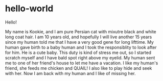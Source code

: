 # hello-world

Hello!

My name is Kookie, and I am pure Persian cat with mixutre black and white long coat hair.  I am 10 years old, and hopefully I will live another 15 years since my human told me that I have a very good gene for long lifttime.  My human gave birth to a baby human and I took the responsiblity to look after for him. He is a cute baby.  This duty is kind of stress me out, so I started scratch myself and I have bald spot right above my eyelid.  My human sent me to one of her friend's house to let me have a vacation.  I like my human's friend, she feeds me chicken and QUAIL! I also like to play hide and seek with her.  Now I am back with my human and I like of missing her.  
